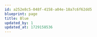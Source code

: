 ```yaml
---
id: a252e8c5-048f-4158-a04e-18a7c6f62dd5
blueprint: page
title: Blue
updated_by: 1
updated_at: 1729158536
---
```


